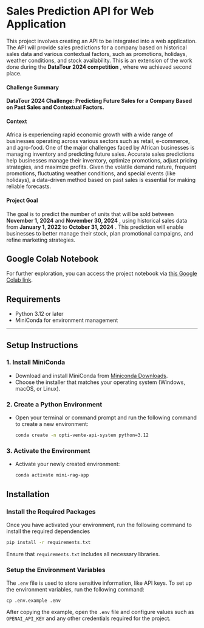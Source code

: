 # Sales Prediction API for Web Application

This project involves creating an API to be integrated into a web application. The API will provide sales predictions for a company based on historical sales data and various contextual factors, such as promotions, holidays, weather conditions, and stock availability. This is an extension of the work done during the  **DataTour 2024 competition** , where we achieved second place.

#### **Challenge Summary**

**DataTour 2024 Challenge: Predicting Future Sales for a Company Based on Past Sales and Contextual Factors.**

#### **Context**

Africa is experiencing rapid economic growth with a wide range of businesses operating across various sectors such as retail, e-commerce, and agro-food. One of the major challenges faced by African businesses is managing inventory and predicting future sales. Accurate sales predictions help businesses manage their inventory, optimize promotions, adjust pricing strategies, and maximize profits. Given the volatile demand nature, frequent promotions, fluctuating weather conditions, and special events (like holidays), a data-driven method based on past sales is essential for making reliable forecasts.

#### **Project Goal**

The goal is to predict the number of units that will be sold between **November 1, 2024** and  **November 30, 2024** , using historical sales data from **January 1, 2022** to  **October 31, 2024** . This prediction will enable businesses to better manage their stock, plan promotional campaigns, and refine marketing strategies.

## Google Colab Notebook

For further exploration, you can access the project notebook via [this Google Colab link]().

## **Requirements**

* Python 3.12 or later
* MiniConda for environment management

---

## **Setup Instructions**

### **1. Install MiniConda**

* Download and install MiniConda from [Miniconda Downloads](https://docs.anaconda.com/miniconda/install/).
* Choose the installer that matches your operating system (Windows, macOS, or Linux).

### **2. Create a Python Environment**

* Open your terminal or command prompt and run the following command to create a new environment:

  ```bash
  conda create -n opti-vente-api-system python=3.12
  ```

### **3. Activate the Environment**

* Activate your newly created environment:

  ```bash
  conda activate mini-rag-app
  ```

## Installation

### Install the Required Packages

Once you have activated your environment, run the following command to install the required dependencies

```bash
pip install -r requirements.txt
```

Ensure that `requirements.txt` includes all necessary libraries.

### Setup the Environment Variables

The `.env` file is used to store sensitive information, like API keys. To set up the environment variables, run the following command:

```
cp .env.example .env
```

After copying the example, open the `.env` file and configure values such as `OPENAI_API_KEY` and any other credentials required for the project.
